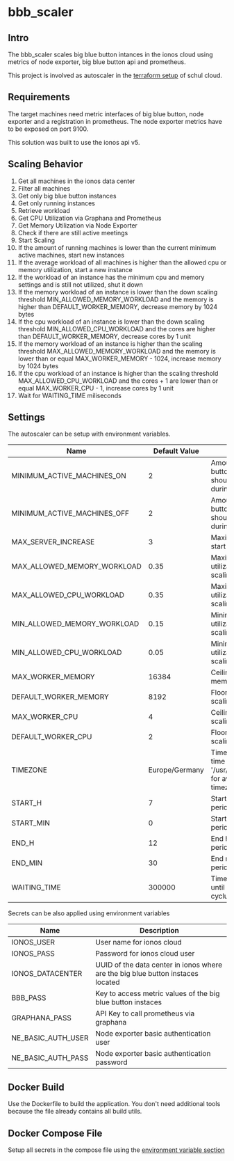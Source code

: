 # bbb_scaler

## Intro

The bbb_scaler scales big blue button intances in the ionos cloud using
metrics of node exporter, big blue button api and prometheus.

This project is involved as autoscaler in the [terraform setup](https://github.com/schul-cloud/bbb-deployment) of schul cloud.

## Requirements

The target machines need metric interfaces of big blue button, node exporter and a registration in prometheus.
The node exporter metrics have to be exposed on port 9100.

This solution was built to use the ionos api v5.

## Scaling Behavior

1. Get all machines in the ionos data center
2. Filter all machines
  1. Get only big blue button instances
  2. Get only running instances
3. Retrieve workload
  1. Get CPU Utilization via Graphana and Prometheus
  2. Get Memory Utilization via Node Exporter
  3. Check if there are still active meetings
4. Start Scaling
  1. If the amount of running machines is lower than the current minimum active machines, start new instances
  2. If the average workload of all machines is higher than the allowed cpu or memory utilization, start a new instance
  3. If the workload of an instance has the minimum cpu and memory settings and is still not utilized, shut it down
  4. If the memory workload of an instance is lower than the down scaling threshold MIN_ALLOWED_MEMORY_WORKLOAD and the memory is higher than DEFAULT_WORKER_MEMORY, decrease memory by 1024 bytes
  5. If the cpu workload of an instance is lower than the down scaling threshold MIN_ALLOWED_CPU_WORKLOAD and the cores are higher than DEFAULT_WORKER_MEMORY, decrease cores by 1 unit
  6. If the memory workload of an instance is higher than the scaling threshold MAX_ALLOWED_MEMORY_WORKLOAD and the memory is lower than or equal MAX_WORKER_MEMORY - 1024, increase memory by 1024 bytes
  7. If the cpu workload of an instance is higher than the scaling threshold MAX_ALLOWED_CPU_WORKLOAD and the cores + 1 are lower than or equal MAX_WORKER_CPU - 1, increase cores by 1 unit
5. Wait for WAITING_TIME miliseconds
  
## Settings
The autoscaler can be setup with environment variables.

Name | Default Value | Description
--- | --- | --- 
MINIMUM_ACTIVE_MACHINES_ON | 2 | Amount of big blue button instances that should be active during "on" period
MINIMUM_ACTIVE_MACHINES_OFF | 2 | Amount of big blue button instances that should be active during "off"
MAX_SERVER_INCREASE | 3 | Maximum servers to start at once
MAX_ALLOWED_MEMORY_WORKLOAD | 0.35 | Maximum memory utilization until up scaling starts
MAX_ALLOWED_CPU_WORKLOAD | 0.35 | Maximum cpu utilization until up scaling starts
MIN_ALLOWED_MEMORY_WORKLOAD | 0.15 | Minimum memory utilization until down scaling starts
MIN_ALLOWED_CPU_WORKLOAD | 0.05 | Minimum cpu utilization until down scaling starts
MAX_WORKER_MEMORY | 16384 | Ceiling limit of memory scaling
DEFAULT_WORKER_MEMORY | 8192 | Floor limit of memory scaling
MAX_WORKER_CPU | 4 | Ceiling limit of cpu scaling
DEFAULT_WORKER_CPU | 2 | Floor limit of cpu scaling
TIMEZONE | Europe/Germany | Timezone in which time is checked (See '/usr/share/zoneinfo/' for available timezones)
START_H | 7 | Start hour of on period
START_MIN | 0 | Start minutes of on period
END_H | 12 | End hour of on period
END_MIN | 30 | End minutes of on period
WAITING_TIME | 300000 | Time in miliseconds until next scaling cyclus starts

Secrets can be also applied using environment variables

Name | Description
--- | ---
IONOS_USER | User name for ionos cloud
IONOS_PASS | Password for ionos cloud user
IONOS_DATACENTER | UUID of the data center in ionos where are the big blue button instaces located 
BBB_PASS | Key to access metric values of the big blue button instaces
GRAPHANA_PASS | API Key to call prometheus via graphana
NE_BASIC_AUTH_USER | Node exporter basic authentication user
NE_BASIC_AUTH_PASS | Node exporter basic authentication password

## Docker Build

Use the Dockerfile to build the application.
You don't need additional tools because the file already contains all build utils.

## Docker Compose File

Setup all secrets in the compose file using the [environment variable section](https://docs.docker.com/compose/environment-variables/)
